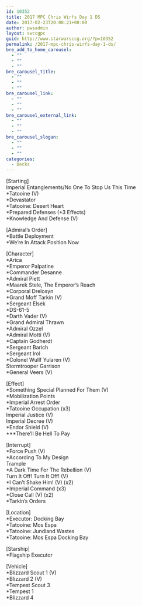 ```yaml
---
id: 10352
title: 2017 MPC Chris Wirfs Day 1 DS
date: 2017-02-23T20:08:21+00:00
author: pwsadmin
layout: swccgpc
guid: http://www.starwarsccg.org/?p=10352
permalink: /2017-mpc-chris-wirfs-day-1-ds/
bre_add_to_home_carousel:
  - ""
  - ""
  - ""
bre_carousel_title:
  - ""
  - ""
  - ""
bre_carousel_link:
  - ""
  - ""
  - ""
bre_carousel_external_link:
  - ""
  - ""
  - ""
bre_carousel_slogan:
  - ""
  - ""
  - ""
categories:
  - Decks
---
```

[Starting]  
Imperial Entanglements/No One To Stop Us This Time  
*Tatooine (V)  
*Devastator  
*Tatooine: Desert Heart  
*Prepared Defenses (+3 Effects)  
*Knowledge And Defense (V)

[Admiral&#8217;s Order]  
*Battle Deployment  
*We&#8217;re In Attack Position Now

[Character]  
*Arica  
*Emperor Palpatine  
*Commander Desanne  
*Admiral Piett  
*Maarek Stele, The Emperor&#8217;s Reach  
*Corporal Drelosyn  
*Grand Moff Tarkin (V)  
*Sergeant Elsek  
*DS-61-5  
*Darth Vader (V)  
*Grand Admiral Thrawn  
*Admiral Ozzel  
*Admiral Motti (V)  
*Captain Godherdt  
*Sergeant Barich  
*Sergeant Irol  
*Colonel Wullf Yularen (V)  
Stormtrooper Garrison  
*General Veers (V)

[Effect]  
*Something Special Planned For Them (V)  
*Mobilization Points  
*Imperial Arrest Order  
*Tatooine Occupation (x3)  
Imperial Justice (V)  
Imperial Decree (V)  
*Endor Shield (V)  
\***There&#8217;ll Be Hell To Pay

[Interrupt]  
*Force Push (V)  
*According To My Design  
Trample  
*A Dark Time For The Rebellion (V)  
Turn It Off! Turn It Off! (V)  
*I Can&#8217;t Shake Him! (V) (x2)  
*Imperial Command (x3)  
*Close Call (V) (x2)  
*Tarkin&#8217;s Orders

[Location]  
*Executor: Docking Bay  
*Tatooine: Mos Espa  
*Tatooine: Jundland Wastes  
*Tatooine: Mos Espa Docking Bay

[Starship]  
*Flagship Executor

[Vehicle]  
*Blizzard Scout 1 (V)  
*Blizzard 2 (V)  
*Tempest Scout 3  
*Tempest 1  
*Blizzard 4